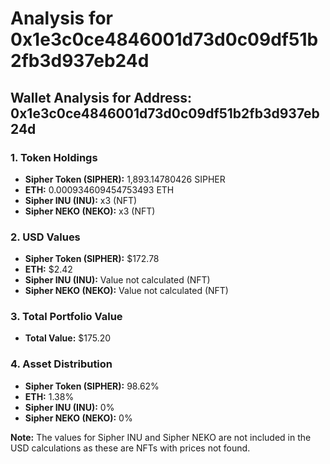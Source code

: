 # Analysis for 0x1e3c0ce4846001d73d0c09df51b2fb3d937eb24d

## Wallet Analysis for Address: 0x1e3c0ce4846001d73d0c09df51b2fb3d937eb24d

### 1. Token Holdings
- **Sipher Token (SIPHER):** 1,893.14780426 SIPHER
- **ETH:** 0.000934609454753493 ETH
- **Sipher INU (INU):** x3 (NFT)
- **Sipher NEKO (NEKO):** x3 (NFT)

### 2. USD Values
- **Sipher Token (SIPHER):** $172.78
- **ETH:** $2.42
- **Sipher INU (INU):** Value not calculated (NFT)
- **Sipher NEKO (NEKO):** Value not calculated (NFT)

### 3. Total Portfolio Value
- **Total Value:** $175.20

### 4. Asset Distribution
- **Sipher Token (SIPHER):** 98.62%
- **ETH:** 1.38%
- **Sipher INU (INU):** 0%
- **Sipher NEKO (NEKO):** 0% 

**Note:** The values for Sipher INU and Sipher NEKO are not included in the USD calculations as these are NFTs with prices not found.